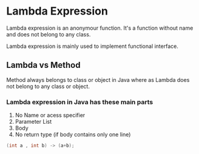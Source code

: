 # Lambda Expression
Lambda expression is an anonymour function. It's a function without name and does not belong to any class.

Lambda expression is mainly used to implement functional interface.

## Lambda vs Method
Method always belongs to class or object in Java where as Lambda does not belong to any class or object.
### Lambda expression in Java has these main parts
1. No Name or acess specifier
2. Parameter List
3. Body
4. No return type (if body contains only one line)
```java
(int a , int b) -> (a+b);
```
